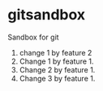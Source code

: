 # gitsandbox
Sandbox for git

1. change 1 by feature 2
2. Change 1 by feature 1.
3. Change 2 by feature 1. 
4. Change 3 by feature 1.
